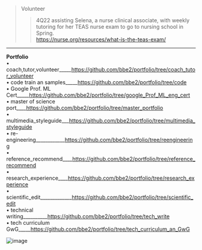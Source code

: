 >Volunteer
>> 4Q22 assisting Selena, a nurse clinical associate, with weekly tutoring for her TEAS nurse exam to go to nursing school in Spring.  
>> https://nurse.org/resources/what-is-the-teas-exam/  
---------

**Portfolio**  
• coach,tutor,volunteer_____https://github.com/bbe2/portfolio/tree/coach_tutor_volunteer  
• code train an samples_____https://github.com/bbe2/portfolio/tree/code  
• Google Prof. ML Cert_____https://github.com/bbe2/portfolio/tree/google_Prof_ML_eng_cert  
• master of science port____https://github.com/bbe2/portfolio/tree/master_portfolio  
• multimedia_styleguide___https://github.com/bbe2/portfolio/tree/multimedia_styleguide  
• re-engineering____________https://github.com/bbe2/portfolio/tree/reengineering  
• reference_recommend____https://github.com/bbe2/portfolio/tree/reference_recommend  
• research_experience____https://github.com/bbe2/portfolio/tree/research_experience  
• scientific_edit_____________https://github.com/bbe2/portfolio/tree/scientific_edit  
• technical writing__________https://github.com/bbe2/portfolio/tree/tech_write  
• tech curriculum GwG_____https://github.com/bbe2/portfolio/tree/tech_curriculum_an_GwG  

![image](https://user-images.githubusercontent.com/59778456/201565438-f80c0374-d1bc-4389-914a-7dda8f623253.png)

